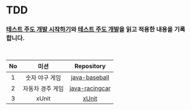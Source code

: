 # TDD
### [테스트 주도 개발 시작하기](https://product.kyobobook.co.kr/detail/S000001248962)와 [테스트 주도 개발](https://product.kyobobook.co.kr/detail/S000001032985)을 읽고 적용한 내용을 기록합니다.

<br>

| No | 미션 | Repository |
|:---:|:---:|:---:|
|1|숫자 야구 게임| [java-baseball](https://github.com/leeedohyun/java-baseball-6/tree/tdd)
|2|자동차 경주 게임| [java-racingcar](https://github.com/leeedohyun/java-racingcar-6/tree/tdd)
|3|xUnit|[xUnit](https://github.com/leeedohyun/xUnit)
